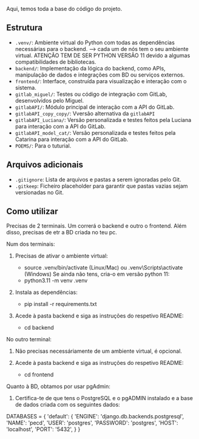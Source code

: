 Aqui, temos toda a base do código do projeto.

## Estrutura

- `.venv/`: Ambiente virtual do Python com todas as dependências necessárias para o backend. --> cada um de nós tem o seu ambiente virtual. ATENÇÃO TEM DE SER PYTHON VERSÃO 11 devido a algumas compatibilidades de bibliotecas.
- `backend/`: Implementação da lógica do backend, como APIs, manipulação de dados e integrações com BD ou serviços externos.
- `frontend/`: Interface, construída para visualização e interação com o sistema.
- `gitlab_miguel/`: Testes ou código de integração com GitLab, desenvolvidos pelo Miguel.
- `gitlabAPI/`: Módulo principal de interação com a API do GitLab.
- `gitlabAPI_copy_copy/`: Vversão alternativa da `gitlabAPI`
- `gitlabAPI_Luciana/`: Versão personalizada e testes feitos pela Luciana para interação com a API do GitLab.
- `gitlabAPI_model_cat/`: Versão personalizada e testes feitos pela Catarina para interação com a API do GitLab.
- `POEMS/`: Para o tuturial.

## Arquivos adicionais

- `.gitignore`: Lista de arquivos e pastas a serem ignoradas pelo Git.
- `.gitkeep`: Ficheiro placeholder para garantir que pastas vazias sejam versionadas no Git.

## Como utilizar

Precisas de 2 terminais. Um correrá o backend e outro o frontend. Além disso, precisas de etr a BD criada no teu pc.

Num dos terminais:
1. Precisas de ativar o ambiente virtual:
   -  source .venv/bin/activate (Linux/Mac) ou .venv\Scripts\activate (Windows)
Se ainda não tens, cria-o em versão python 11:
   - python3.11 -m venv .venv

2. Instala as dependências:
   - pip install -r requirements.txt

3. Acede à pasta backend e siga as instruções do respetivo README:
   - cd backend

No outro terminal:
1. Não precisas necessáriamente de um ambiente virtual, é opcional.

2. Acede à pasta backend e siga as instruções do respetivo README:
   - cd frontend

Quanto à BD, obtamos por usar pgAdmin:

1. Certifica-te de que tens o PostgreSQL e o pgADMIN instalado e a base de dados criada com os seguintes dados:

DATABASES = {
    'default': {
        'ENGINE': 'django.db.backends.postgresql',
        'NAME': 'pecd',
        'USER': 'postgres',
        'PASSWORD': 'postgres',
        'HOST': 'localhost',
        'PORT': '5432',
    }
}

